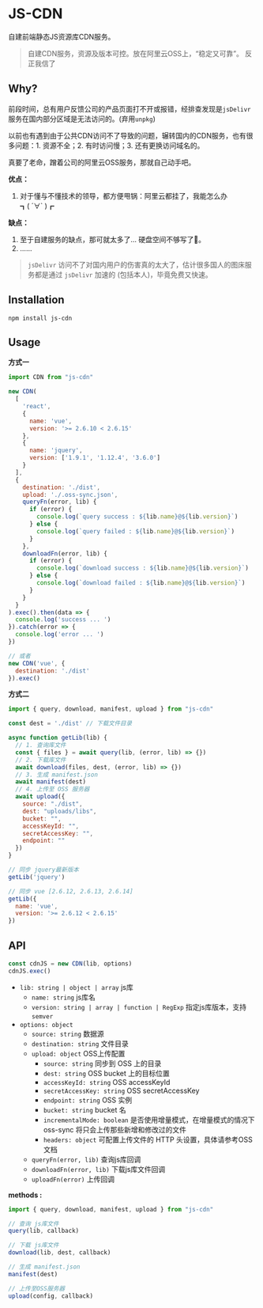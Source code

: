 # JS-CDN

自建前端静态JS资源库CDN服务。

> 自建CDN服务，资源及版本可控。放在阿里云OSS上，“稳定又可靠”。 反正我信了


## Why?
前段时间，总有用户反馈公司的产品页面打不开或报错，经排查发现是`jsDelivr`服务在国内部分区域是无法访问的。(弃用`unpkg`)

以前也有遇到由于公共CDN访问不了导致的问题，辗转国内的CDN服务，也有很多问题：1. 资源不全；2. 有时访问慢；3. 还有更换访问域名的。 

真要了老命，蹭着公司的阿里云OSS服务，那就自己动手吧。

**优点：**  
1. 对于懂与不懂技术的领导，都方便甩锅：阿里云都挂了，我能怎么办 ┓( ´∀` )┏

**缺点：**  
1. 至于自建服务的缺点，那可就太多了... 硬盘空间不够写了🤪。
2. ......


> `jsDelivr` 访问不了对国内用户的伤害真的太大了，估计很多国人的图床服务都是通过 `jsDelivr` 加速的 (包括本人)，毕竟免费又快速。


## Installation

```
npm install js-cdn
```

## Usage

**方式一**

```js
import CDN from "js-cdn"

new CDN(
  [
    'react',
    {
      name: 'vue',
      version: '>= 2.6.10 < 2.6.15'
    },
    {
      name: 'jquery',
      version: ['1.9.1', '1.12.4', '3.6.0']
    }
  ],
  {
    destination: './dist',
    upload: './.oss-sync.json',
    queryFn(error, lib) {
      if (error) {
        console.log(`query success : ${lib.name}@${lib.version}`)
      } else {
        console.log(`query failed : ${lib.name}@${lib.version}`)
      }
    },
    downloadFn(error, lib) {
      if (error) {
        console.log(`download success : ${lib.name}@${lib.version}`)
      } else {
        console.log(`download failed : ${lib.name}@${lib.version}`)
      }
    }
  }
).exec().then(data => {
  console.log('success ... ')
}).catch(error => {
  console.log('error ... ')
})

// 或者
new CDN('vue', {
  destination: './dist'
}).exec()
```


**方式二**

```js
import { query, download, manifest, upload } from "js-cdn"

const dest = './dist' // 下载文件目录

async function getLib(lib) {
  // 1. 查询库文件
  const { files } = await query(lib, (error, lib) => {})
  // 2. 下载库文件
  await download(files, dest, (error, lib) => {})
  // 3. 生成 manifest.json
  await manifest(dest)
  // 4. 上传至 OSS 服务器
  await upload({
    source: "./dist",
    dest: "uploads/libs",
    bucket: "",
    accessKeyId: "",
    secretAccessKey: "",
    endpoint: ""
  })
}

// 同步 jquery最新版本
getLib('jquery')

// 同步 vue [2.6.12, 2.6.13, 2.6.14]
getLib({
  name: 'vue',
  version: '>= 2.6.12 < 2.6.15'
})
```



## API
```js
const cdnJS = new CDN(lib, options)
cdnJS.exec()
```
- `lib: string | object | array` js库
  - `name: string` js库名
  - `version: string | array | function | RegExp` 指定js库版本，支持 `semver`
- `options: object`
  - `source: string` 数据源
  - `destination: string` 文件目录
  - `upload: object` OSS上传配置
    - `source: string` 同步到 OSS 上的目录
    - `dest: string` OSS bucket 上的目标位置
    - `accessKeyId: string` OSS accessKeyId
    - `secretAccessKey: string` OSS secretAccessKey
    - `endpoint: string` OSS 实例
    - `bucket: string` bucket 名
    - `incrementalMode: boolean` 是否使用增量模式，在增量模式的情况下 oss-sync 将只会上传那些新增和修改过的文件
    - `headers: object` 可配置上传文件的 HTTP 头设置，具体请参考OSS文档
  - `queryFn(error, lib)` 查询js库回调
  - `downloadFn(error, lib)` 下载js库文件回调
  - `uploadFn(error)` 上传回调



**methods :**

```js
import { query, download, manifest, upload } from "js-cdn"

// 查询 js库文件
query(lib, callback)

// 下载 js库文件
download(lib, dest, callback)

// 生成 manifest.json
manifest(dest)

// 上传至OSS服务器
upload(config, callback)
```


